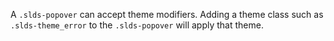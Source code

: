 A `.slds-popover` can accept theme modifiers. Adding a theme class such as `.slds-theme_error` to the `.slds-popover` will apply that theme.
